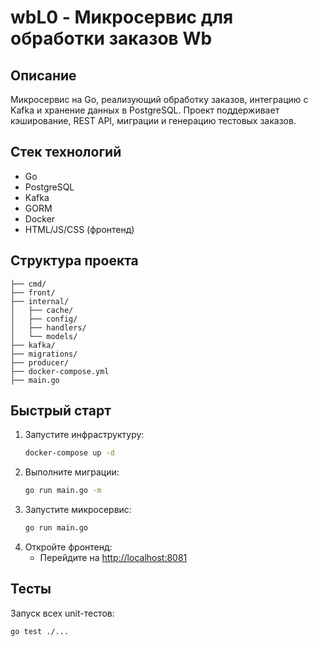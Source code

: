 # wbL0 - Микросервис для обработки заказов Wb

## Описание
Mикросервис на Go, реализующий обработку заказов, интеграцию с Kafka и хранение данных в PostgreSQL. Проект поддерживает кэширование, REST API, миграции и генерацию тестовых заказов.

## Стек технологий
- Go
- PostgreSQL
- Kafka
- GORM
- Docker
- HTML/JS/CSS (фронтенд)

## Структура проекта
```
├── cmd/                
├── front/              
├── internal/
│   ├── cache/         
│   ├── config/        
│   ├── handlers/       
│   └── models/         
├── kafka/              
├── migrations/         
├── producer/           
├── docker-compose.yml  
├── main.go             
```

## Быстрый старт
1. Запустите инфраструктуру:
   ```sh
   docker-compose up -d
   ```
2. Выполните миграции:
   ```sh
   go run main.go -m
   ```
3. Запустите микросервис:
   ```sh
   go run main.go
   ```
4. Откройте фронтенд:
   - Перейдите на [http://localhost:8081](http://localhost:8081)

## Тесты
Запуск всех unit-тестов:
```sh
go test ./...
```
